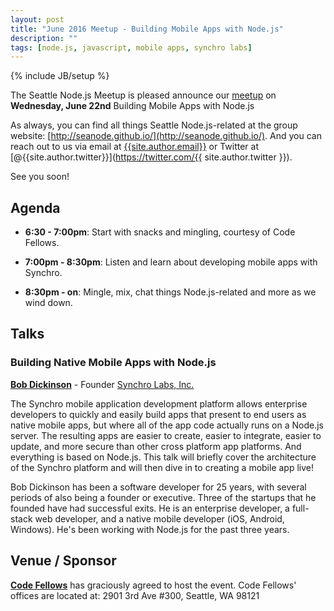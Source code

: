 ```yaml
---
layout: post
title: "June 2016 Meetup - Building Mobile Apps with Node.js"
description: ""
tags: [node.js, javascript, mobile apps, synchro labs]
---
```

{% include JB/setup %}

The Seattle Node.js Meetup is pleased announce our
[meetup](xxxx)
on **Wednesday, June 22nd** Building Mobile Apps with Node.js

As always, you can find all things Seattle Node.js-related at the group website:
[http://seanode.github.io/](http://seanode.github.io/). And you can reach out to
us via email at [{{site.author.email}}](mailto:{{site.author.email}}) or Twitter
at [@{{site.author.twitter}}](https://twitter.com/{{ site.author.twitter }}).

See you soon!

## Agenda

* **6:30 - 7:00pm**: Start with snacks and mingling, courtesy of Code Fellows.

* **7:00pm - 8:30pm**: Listen and learn about developing mobile apps with Synchro.

* **8:30pm - on**: Mingle, mix, chat things Node.js-related and more as we wind down.

<!-- more start -->

## Talks

### Building Native Mobile Apps with Node.js

**[Bob Dickinson](https://github.com/BobDickinson)** - Founder [Synchro Labs, Inc.](http://synchro.io)

The Synchro mobile application development platform allows enterprise developers to 
quickly and easily build apps that present to end users as native mobile apps, but where 
all of the app code actually runs on a Node.js server. The resulting apps are easier to 
create, easier to integrate, easier to update, and more secure than other cross platform 
app platforms. And everything is based on Node.js. This talk will briefly cover the 
architecture of the Synchro platform and will then dive in to creating a mobile app live!

Bob Dickinson has been a software developer for 25 years, with several periods of also 
being a founder or executive. Three of the startups that he founded have had successful 
exits. He is an enterprise developer, a full-stack web developer, and a native mobile developer 
(iOS, Android, Windows). He's been working with Node.js for the past three years.


## Venue / Sponsor

**[Code Fellows](https://www.codefellows.org/)** has graciously agreed to host the event.
Code Fellows' offices are located at: 2901 3rd Ave #300, Seattle, WA 98121

<!-- more end -->
